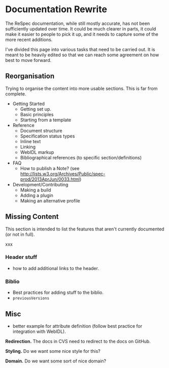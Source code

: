 # Documentation Rewrite

The ReSpec documentation, while still mostly accurate, has not been sufficiently updated over time. It could be much clearer in parts, it could make it easier to people to pick it up, and it needs to capture some of the more recent additions.

I've divided this page into various tasks that need to be carried out. It is meant to be heavily edited so that we can reach some agreement on how best to move forward.

## Reorganisation

Trying to organise the content into more usable sections. This is far from complete.

* Getting Started
    * Getting set up. 
    * Basic principles
    * Starting from a template
* Reference
    * Document structure
    * Specification status types
    * Inline text
    * Linking
    * WebIDL markup
    * Bibliographical references (to specific section/definitions)
* FAQ
    * How to publish a Note? (see http://lists.w3.org/Archives/Public/spec-prod/2013AprJun/0033.html)
* Development/Contributing
    * Making a build
    * Adding a plugin
    * Making an alternative profile

## Missing Content

This section is intended to list the features that aren't currently documented (or not in full).

xxx 

### Header stuff
* how to add additional links to the header. 

### Biblio
* Best practices for adding stuff to the biblio.
* ```previousVersions``` 

## Misc

* better example for attribute definition (follow best practice for integration with WebIDL). 

**Redirection.** The docs in CVS need to redirect to the docs on GitHub.

**Styling.** Do we want some nice style for this?

**Domain.** Do we want some sort of nice domain?

